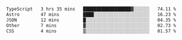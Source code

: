 <!--START_SECTION:waka-->

```txt
TypeScript   3 hrs 35 mins   ██████████████████▓░░░░░░   74.11 %
Astro        47 mins         ████░░░░░░░░░░░░░░░░░░░░░   16.23 %
JSON         12 mins         █░░░░░░░░░░░░░░░░░░░░░░░░   04.35 %
Other        7 mins          ▓░░░░░░░░░░░░░░░░░░░░░░░░   02.73 %
CSS          4 mins          ▒░░░░░░░░░░░░░░░░░░░░░░░░   01.57 %
```

<!--END_SECTION:waka-->
